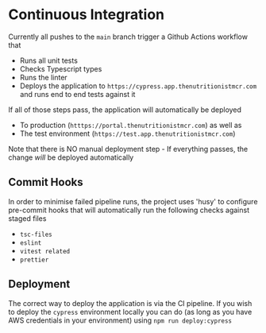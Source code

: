 # Continuous Integration

Currently all pushes to the `main` branch trigger a Github Actions workflow that

- Runs all unit tests
- Checks Typescript types
- Runs the linter
- Deploys the application to `https://cypress.app.thenutritionistmcr.com` and runs end to end tests against it

If all of those steps pass, the application will automatically be deployed

- To production (`htttps://portal.thenutritionistmcr.com`) as well as
- The test environment (`https://test.app.thenutritionistmcr.com`)

Note that there is NO manual deployment step - If everything passes, the change _will_ be deployed automatically

## Commit Hooks

In order to minimise failed pipeline runs, the project uses 'husy' to configure pre-commit hooks that will automatically run the following checks against staged files

- `tsc-files`
- `eslint`
- `vitest related`
- `prettier`

## Deployment

The correct way to deploy the application is via the CI pipeline. If you wish to deploy the `cypress` environment locally you can do (as long as you have AWS credentials in your environment) using `npm run deploy:cypress`
